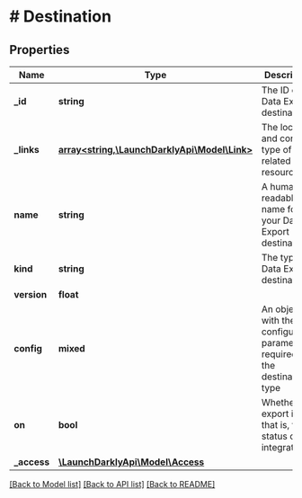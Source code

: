 # # Destination

## Properties

Name | Type | Description | Notes
------------ | ------------- | ------------- | -------------
**_id** | **string** | The ID of this Data Export destination | [optional]
**_links** | [**array<string,\LaunchDarklyApi\Model\Link>**](Link.md) | The location and content type of related resources | [optional]
**name** | **string** | A human-readable name for your Data Export destination | [optional]
**kind** | **string** | The type of Data Export destination | [optional]
**version** | **float** |  | [optional]
**config** | **mixed** | An object with the configuration parameters required for the destination type | [optional]
**on** | **bool** | Whether the export is on, that is, the status of the integration | [optional]
**_access** | [**\LaunchDarklyApi\Model\Access**](Access.md) |  | [optional]

[[Back to Model list]](../../README.md#models) [[Back to API list]](../../README.md#endpoints) [[Back to README]](../../README.md)

